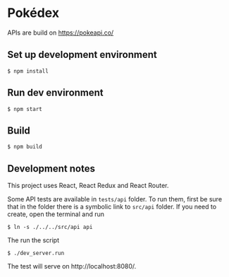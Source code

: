 # Pokédex

APIs are build on https://pokeapi.co/

## Set up development environment

    $ npm install

## Run dev environment

    $ npm start

## Build

    $ npm build

## Development notes

This project uses React, React Redux and React Router.

Some API tests are available in `tests/api` folder. To run them, first be sure
that in the folder there is a symbolic link to `src/api` folder.
If you need to create, open the terminal and run

    $ ln -s ./../../src/api api

The run the script

    $ ./dev_server.run

The test will serve on http://localhost:8080/.
